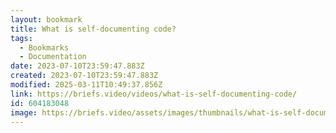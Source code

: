 ```yaml
---
layout: bookmark
title: What is self-documenting code?
tags:
  - Bookmarks
  - Documentation
date: 2023-07-10T23:59:47.883Z
created: 2023-07-10T23:59:47.883Z
modified: 2025-03-11T10:49:37.856Z
link: https://briefs.video/videos/what-is-self-documenting-code/
id: 604183048
image: https://briefs.video/assets/images/thumbnails/what-is-self-documenting-code-card.png
---
```


